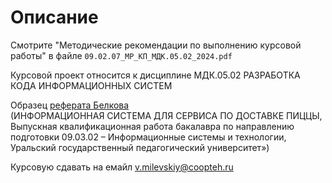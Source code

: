 # Описание

Смотрите "Методические рекомендации по выполнению курсовой работы" в файле `09.02.07_МР_КП_МДК.05.02_2024.pdf`

Курсовой проект относится к дисциплине МДК.05.02 РАЗРАБОТКА КОДА ИНФОРМАЦИОННЫХ СИСТЕМ

Образец [реферата Белкова](http://elar.uspu.ru/bitstream/uspu/17186/2/2022Belkov.pdf)  
(ИНФОРМАЦИОННАЯ СИСТЕМА ДЛЯ СЕРВИСА ПО ДОСТАВКЕ ПИЦЦЫ, Выпускная квалификационная работа бакалавра по направлению подготовки 09.03.02 – Информационные системы и технологии, Уральский государственный педагогический университет»)

Курсовую сдавать на емайл v.milevskiy@coopteh.ru  
